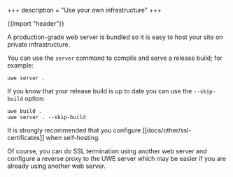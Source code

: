 +++
description = "Use your own infrastructure"
+++

{{import "header"}}

A production-grade web server is bundled so it is easy to host your site on private infrastructure.

You can use the `server` command to compile and serve a release build; for example:

```text
uwe server .
```

If you know that your release build is up to date you can use the `--skip-build` option:

```text
uwe build .
uwe server . --skip-build
```

It is strongly recommended that you configure [[docs/other/ssl-certificates]] when self-hosting.

Of course, you can do SSL termination using another web server and configure a reverse proxy to the UWE server which may be easier if you are already using another web server.

